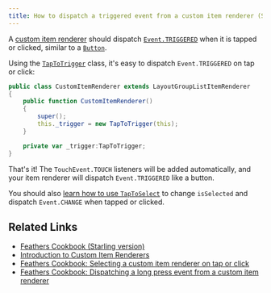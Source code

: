 ```yaml
---
title: How to dispatch a triggered event from a custom item renderer (Starling version)
---
```


A [custom item renderer](../item-renderers.html) should dispatch [`Event.TRIGGERED`](http://doc.starling-framework.org/core/starling/events/Event.html#TRIGGERED) when it is tapped or clicked, similar to a [`Button`](../button.html).

Using the [`TapToTrigger`](/api-reference/feathers/utils/touch/TapToTrigger.html) class, it's easy to dispatch `Event.TRIGGERED` on tap or click:

```actionscript
public class CustomItemRenderer extends LayoutGroupListItemRenderer
{
    public function CustomItemRenderer()
    {
        super();
        this._trigger = new TapToTrigger(this);
    }

    private var _trigger:TapToTrigger;
}
```

That's it! The `TouchEvent.TOUCH` listeners will be added automatically, and your item renderer will dispatch `Event.TRIGGERED` like a button.

You should also [learn how to use `TapToSelect`](./item-renderer-select-on-tap.md) to change `isSelected` and dispatch `Event.CHANGE` when tapped or clicked.

## Related Links

- [Feathers Cookbook (Starling version)](./index.md)
- [Introduction to Custom Item Renderers](../item-renderers.html)
- [Feathers Cookbook: Selecting a custom item renderer on tap or click](./item-renderer-select-on-tap.md)
- [Feathers Cookbook: Dispatching a long press event from a custom item renderer](./item-renderer-long-press.md)
